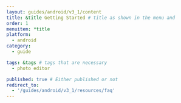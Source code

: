 ```yaml
---
layout: guides/android/v3_1/content
title: &title Getting Started # title as shown in the menu and 
order: 1
menuitem: *title
platform:
  - android
category: 
  - guide

tags: &tags # tags that are necessary
  - photo editor 

published: true # Either published or not 
redirect_to:
  - '/guides/android/v3_1/resources/faq'
---
```

